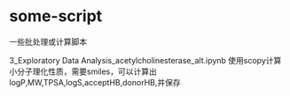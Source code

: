 # some-script
一些批处理或计算脚本

3_Exploratory Data Analysis_acetylcholinesterase_alt.ipynb  使用scopy计算小分子理化性质，需要smiles，可以计算出logP,MW,TPSA,logS,acceptHB,donorHB,并保存
